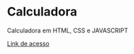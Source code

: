 # Calculadora
Calculadora em HTML, CSS e JAVASCRIPT

<a href="https://luissouzadeveloper.github.io/Calculadora/">Link de acesso</a>
